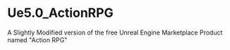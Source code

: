 # Ue5.0_ActionRPG
 A Slightly Modified version of the free Unreal Engine Marketplace Product named "Action RPG"
